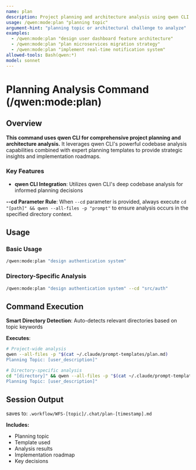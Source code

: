 ```yaml
---
name: plan
description: Project planning and architecture analysis using qwen CLI with specialized template
usage: /qwen:mode:plan "planning topic"
argument-hint: "planning topic or architectural challenge to analyze"
examples:
  - /qwen:mode:plan "design user dashboard feature architecture"
  - /qwen:mode:plan "plan microservices migration strategy"
  - /qwen:mode:plan "implement real-time notification system"
allowed-tools: Bash(qwen:*)
model: sonnet
---
```


# Planning Analysis Command (/qwen:mode:plan)

## Overview
**This command uses qwen CLI for comprehensive project planning and architecture analysis.** It leverages qwen CLI's powerful codebase analysis capabilities combined with expert planning templates to provide strategic insights and implementation roadmaps.

### Key Features
- **qwen CLI Integration**: Utilizes qwen CLI's deep codebase analysis for informed planning decisions

**--cd Parameter Rule**: When `--cd` parameter is provided, always execute `cd "[path]" && qwen --all-files -p "prompt"` to ensure analysis occurs in the specified directory context.

## Usage

### Basic Usage
```bash
/qwen:mode:plan "design authentication system"
```

### Directory-Specific Analysis
```bash
/qwen:mode:plan "design authentication system" --cd "src/auth"
```

## Command Execution

**Smart Directory Detection**: Auto-detects relevant directories based on topic keywords 

**Executes**:
```bash
# Project-wide analysis
qwen --all-files -p "$(cat ~/.claude/prompt-templates/plan.md)
Planning Topic: [user_description]"

# Directory-specific analysis  
cd "[directory]" && qwen --all-files -p "$(cat ~/.claude/prompt-templates/plan.md)
Planning Topic: [user_description]"
```


## Session Output

saves to:
`.workflow/WFS-[topic]/.chat/plan-[timestamp].md`

**Includes:**
- Planning topic
- Template used
- Analysis results  
- Implementation roadmap
- Key decisions